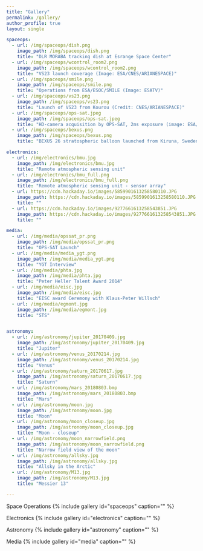 ```yaml
---
title: "Gallery"
permalink: /gallery/
author_profile: true
layout: single

spaceops:
  - url: /img/spaceops/dish.png
    image_path: /img/spaceops/dish.png
    title: "DLR MORABA tracking dish at Esrange Space Center"    
  - url: /img/spaceops/wcontrol_room2.png
    image_path: /img/spaceops/wcontrol_room2.png
    title: "VS23 launch coverage (Image: ESA/CNES/ARIANESPACE)"
  - url: /img/spaceops/smile.png
    image_path: /img/spaceops/smile.png
    title: "Operations from ESA/ESOC/SMILE (Image: ESATV)"
  - url: /img/spaceops/vs23.png
    image_path: /img/spaceops/vs23.png
    title: "Launch of VS23 from Kourou (Credit: CNES/ARIANESPACE)"           
  - url: /img/spaceops/ops-sat.jpeg
    image_path: /img/spaceops/ops-sat.jpeg
    title: "HD-camera acquisition by OPS-SAT, 2ms exposure (image: ESA/OPS-SAT)"               
  - url: /img/spaceops/bexus.png
    image_path: /img/spaceops/bexus.png
    title: "BEXUS 26 stratospheric balloon launched from Kiruna, Sweden"  

electronics:
  - url: /img/electronics/bmu.jpg
    image_path: /img/electronics/bmu.jpg
    title: "Remote atmospheric sensing unit"   
  - url: /img/electronics/bmu_full.png
    image_path: /img/electronics/bmu_full.png
    title: "Remote atmospheric sensing unit - sensor array"  
  - url: https://cdn.hackaday.io/images/5859901613258580110.JPG
    image_path: https://cdn.hackaday.io/images/5859901613258580110.JPG
    title: ""    
  - url: https://cdn.hackaday.io/images/9277661613258543851.JPG
    image_path: https://cdn.hackaday.io/images/9277661613258543851.JPG
    title: ""   

media:
  - url: /img/media/opssat_pr.png
    image_path: /img/media/opssat_pr.png
    title: "OPS-SAT Launch"
  - url: /img/media/media_ygt.png
    image_path: /img/media/media_ygt.png
    title: "YGT Interview"
  - url: /img/media/phta.jpg
    image_path: /img/media/phta.jpg
    title: "Peter Heller Talent Award 2014"
  - url: /img/media/eisc.jpg
    image_path: /img/media/eisc.jpg
    title: "EISC award Ceremony with Klaus-Peter Willsch"   
  - url: /img/media/egmont.jpg
    image_path: /img/media/egmont.jpg
    title: "STS"


astronomy:
  - url: /img/astronomy/jupiter_20170409.jpg
    image_path: /img/astronomy/jupiter_20170409.jpg
    title: "Jupiter"      
  - url: /img/astronomy/venus_20170214.jpg
    image_path: /img/astronomy/venus_20170214.jpg
    title: "Venus"
  - url: /img/astronomy/saturn_20170617.jpg
    image_path: /img/astronomy/saturn_20170617.jpg
    title: "Saturn"
  - url: /img/astronomy/mars_20180803.bmp
    image_path: /img/astronomy/mars_20180803.bmp
    title: "Mars"
  - url: /img/astronomy/moon.jpg
    image_path: /img/astronomy/moon.jpg
    title: "Moon"
  - url: /img/astronomy/moon_closeup.jpg
    image_path: /img/astronomy/moon_closeup.jpg
    title: "Moon - closeup"
  - url: /img/astronomy/moon_narrowfield.png
    image_path: /img/astronomy/moon_narrowfield.png
    title: "Narrow field view of the moon"  
  - url: /img/astronomy/allsky.jpg
    image_path: /img/astronomy/allsky.jpg
    title: "Allsky in the Arctic"
  - url: /img/astronomy/M13.jpg
    image_path: /img/astronomy/M13.jpg
    title: "Messier 13"

---
```


Space Operations
{% include gallery id="spaceops"  caption="" %}

Electronics
{% include gallery id="electronics"  caption="" %}

Astronomy
{% include gallery id="astronomy"  caption="" %}

Media
{% include gallery id="media"  caption="" %}

